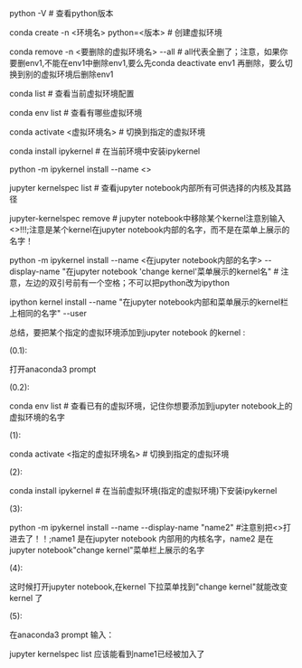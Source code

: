 python -V # 查看python版本

conda create -n <环境名> python=<版本> # 创建虚拟环境

conda remove -n <要删除的虚拟环境名> --all # all代表全删了；注意，如果你要删env1,不能在env1中删除env1,要么先conda deactivate env1 再删除，要么切换到别的虚拟环境后删除env1

conda list # 查看当前虚拟环境配置

conda env list # 查看有哪些虚拟环境

conda activate <虚拟环境名> # 切换到指定的虚拟环境

conda install ipykernel # 在当前环境中安装ipykernel

python -m ipykernel install  --name <>

jupyter kernelspec list # 查看jupyter notebook内部所有可供选择的内核及其路径

jupyter-kernelspec remove <insidename> # jupyter notebook中移除某个kernel注意别输入<>!!!;注意是某个kernel在jupyter notebook内部的名字，而不是在菜单上展示的名字！

python -m ipykernel install  --name <在jupyter notebook内部的名字> --display-name "在jupyter notebook 'change kernel'菜单展示的kernel名" # 注意，左边的双引号前有一个空格；不可以把python改为ipython

ipython kernel install --name "在jupyter notebook内部和菜单展示的kernel栏上相同的名字" --user

总结，要把某个指定的虚拟环境添加到jupyter notebook 的kernel :

(0.1):

打开anaconda3 prompt

(0.2):

conda env list # 查看已有的虚拟环境，记住你想要添加到jupyter notebook上的虚拟环境的名字

(1):

conda activate <指定的虚拟环境名> # 切换到指定的虚拟环境

(2):

conda install ipykernel # 在当前虚拟环境(指定的虚拟环境)下安装ipykernel

(3):

python -m ipykernel install  --name <name1> --display-name "name2" #注意别把<>打进去了！！;name1 是在jupyter notebook 内部用的内核名字，name2 是在jupyter notebook"change kernel"菜单栏上展示的名字

(4):

这时候打开jupyter notebook,在kernel 下拉菜单找到"change kernel"就能改变kernel 了

(5):

在anaconda3 prompt 输入：

jupyter kernelspec list 应该能看到name1已经被加入了











